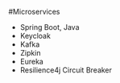 #Microservices
- Spring Boot, Java
- Keycloak
- Kafka
- Zipkin
- Eureka
- Resilience4j Circuit Breaker
